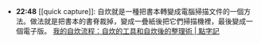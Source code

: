 - **22:48** [[quick capture]]: 自炊就是一種把書本轉變成電腦掃描文件的一個方法。做法就是把書本的書脊裁掉，變成一疊紙後把它們掃描機裡，最後變成一個電子版。 [我的自炊流程：自炊的工具和自炊後的整理術 | 點字記](https://roulesophy.github.io/%E6%88%91%E7%9A%84%E8%87%AA%E7%82%8A%E6%B5%81%E7%A8%8B-%E8%87%AA%E7%82%8A%E7%9A%84%E5%B7%A5%E5%85%B7%E5%92%8C%E8%87%AA%E7%82%8A%E5%BE%8C%E7%9A%84%E6%95%B4%E7%90%86%E8%A1%93/)